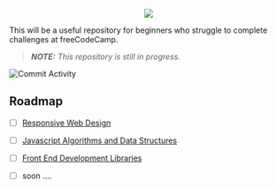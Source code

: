<p align="center">
    <img src="https://i.postimg.cc/tChfXkp1/1-TKXSm-O-vghw2-G5a-DRcf2-Ww.png" />
</p>

This will be a useful repository for beginners who struggle to complete challenges at freeCodeCamp.

> **_NOTE:_** _This repository is still in progress._

<img src="https://img.shields.io/github/commit-activity/w/Kroixyz/freecodecamp-courses" alt="Commit Activity" />

## Roadmap

- [ ] [Responsive Web Design](https://github.com/Kroixyz/freecodecamp-courses/blob/master/responsive-web-design/README.md)

- [ ] [Javascript Algorithms and Data Structures](https://github.com/Kroixyz/freecodecamp-courses/blob/master/js-algorithms-and-data-structures/README.md)

- [ ] [Front End Development Libraries](https://github.com/Kroixyz/freecodecamp-courses/blob/master/fe-development-libraries/README.md)

- [ ] soon ....
